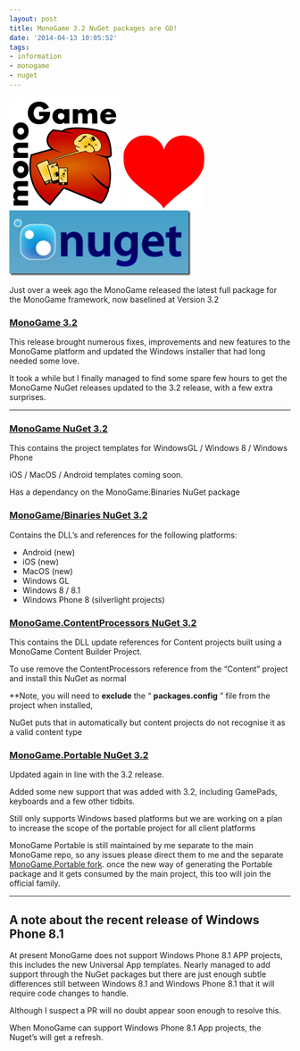 ```yaml
---
layout: post
title: MonoGame 3.2 NuGet packages are GO!
date: '2014-04-13 10:05:52'
tags:
- information
- monogame
- nuget
---
```


[![image](/assets/img/wordpress/2014/04/image_thumb.png "image")](/assets/img/wordpress/2014/04/image.png)  [![image](/assets/img/wordpress/2014/04/image_thumb1.png "image")](/assets/img/wordpress/2014/04/image1.png)     [![image](/assets/img/wordpress/2014/04/image_thumb2.png "image")](/assets/img/wordpress/2014/04/image2.png)

Just over a week ago the MonoGame released the latest full package for the MonoGame framework, now baselined at Version 3.2

### [MonoGame 3.2](http://www.monogame.net/2014/04/07/monogame-3-2/)

This release brought numerous fixes, improvements and new features to the MonoGame platform and updated the Windows installer that had long needed some love.

It took a while but I finally managed to find some spare few hours to get the MonoGame NuGet releases updated to the 3.2 release, with a few extra surprises.

* * *

### [MonoGame NuGet 3.2](https://www.nuget.org/packages/MonoGame/)

This contains the project templates for WindowsGL / Windows 8 / Windows Phone

iOS / MacOS / Android templates coming soon.

Has a dependancy on the MonoGame.Binaries NuGet package

### [MonoGame/Binaries NuGet 3.2](https://www.nuget.org/packages/MonoGame.Binaries/)

Contains the DLL’s and references for the following platforms:

- Android (new)
- iOS (new)
- MacOS (new)
- Windows GL
- Windows 8 / 8.1
- Windows Phone 8 (silverlight projects)

### [MonoGame.ContentProcessors NuGet 3.2](https://www.nuget.org/packages/MonoGame.ContentProcessors/)

This contains the DLL update references for Content projects built using a MonoGame Content Builder Project.

To use remove the ContentProcessors reference from the “Content” project and install this NuGet as normal

\*\*Note, you will need to **exclude** the “ **packages.config** ” file from the project when installed,

NuGet puts that in automatically but content projects do not recognise it as a valid content type

### [MonoGame.Portable NuGet 3.2](https://www.nuget.org/packages/MonoGame-Portable/)

Updated again in line with the 3.2 release.

Added some new support that was added with 3.2, including GamePads, keyboards and a few other tidbits.

Still only supports Windows based platforms but we are working on a plan to increase the scope of the portable project for all client platforms

MonoGame Portable is still maintained by me separate to the main MonoGame repo, so any issues please direct them to me and the separate [MonoGame.Portable fork](https://github.com/DDReaper/MonoGame/tree/develop.portable).  once the new way of generating the Portable package and it gets consumed by the main project, this too will join the official family.

* * *

## A note about the recent release of Windows Phone 8.1

At present MonoGame does not support Windows Phone 8.1 APP projects, this includes the new Universal App templates.  Nearly managed to add support through the NuGet packages but there are just enough subtle differences still between Windows 8.1 and Windows Phone 8.1 that it will require code changes to handle.

Although I suspect a PR will no doubt appear soon enough to resolve this.

When MonoGame can support Windows Phone 8.1 App projects, the Nuget’s will get a refresh.

